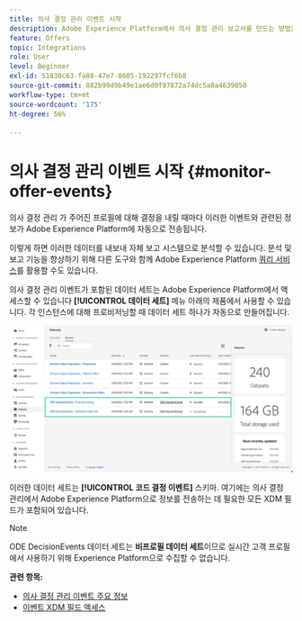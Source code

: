 ```yaml
---
title: 의사 결정 관리 이벤트 시작
description: Adobe Experience Platform에서 의사 결정 관리 보고서를 만드는 방법을 알아봅니다.
feature: Offers
topic: Integrations
role: User
level: Beginner
exl-id: 51830c63-fa88-47e7-8605-192297fcf6b8
source-git-commit: 882b99d9b49e1ae6d0f97872a74dc5a8a4639050
workflow-type: tm+mt
source-wordcount: '175'
ht-degree: 56%

---
```


# 의사 결정 관리 이벤트 시작 {#monitor-offer-events}

의사 결정 관리 가 주어진 프로필에 대해 결정을 내릴 때마다 이러한 이벤트와 관련된 정보가 Adobe Experience Platform에 자동으로 전송됩니다.

이렇게 하면 이러한 데이터를 내보내 자체 보고 시스템으로 분석할 수 있습니다. 분석 및 보고 기능을 향상하기 위해 다른 도구와 함께 Adobe Experience Platform [쿼리 서비스](https://experienceleague.adobe.com/docs/experience-platform/query/home.html?lang=ko)를 활용할 수도 있습니다.

의사 결정 관리 이벤트가 포함된 데이터 세트는 Adobe Experience Platform에서 액세스할 수 있습니다 **[!UICONTROL 데이터 세트]** 메뉴 아래의 제품에서 사용할 수 있습니다. 각 인스턴스에 대해 프로비저닝할 때 데이터 세트 하나가 자동으로 만들어집니다.

![](../assets/events-datasets-list.png)

이러한 데이터 세트는 **[!UICONTROL 코드 결정 이벤트]** 스키마. 여기에는 의사 결정 관리에서 Adobe Experience Platform으로 정보를 전송하는 데 필요한 모든 XDM 필드가 포함되어 있습니다.

>[!NOTE]
>
>ODE DecisionEvents 데이터 세트는 **비프로필 데이터 세트**&#x200B;이므로 실시간 고객 프로필에서 사용하기 위해 Experience Platform으로 수집할 수 없습니다.

**관련 항목:**

* [의사 결정 관리 이벤트 주요 정보](../reports/key-information.md)
* [이벤트 XDM 필드 액세스](../reports/xdm-fields.md)
